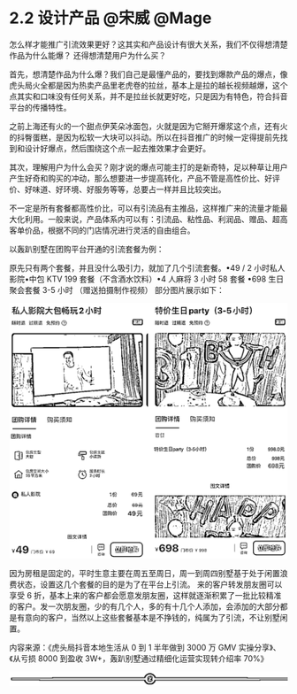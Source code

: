 # 2.2 设计产品 @宋威 @Mage

怎么样才能推广引流效果更好？这其实和产品设计有很大关系，我们不仅得想清楚作品为什么能爆？ 还得想清楚用户为什么买？

首先，想清楚作品为什么爆？我们自己是最懂产品的，要找到爆款产品的爆点，像虎头局火全都是因为热卖产品里老虎卷的拉丝，基本上是拉的越长视频越爆，这个点其实和口味没有任何关系，并不是拉丝长就更好吃，只是因为有特色，符合抖音平台的传播特性。

之前上海还有火的一个甜点伊芙朵冰面包，火就是因为它掰开爆浆这个点，还有火的抖臀蛋糕，是因为松软一大块可以抖动。所以在抖音推广的时候一定得提前先找到和设计好爆点，然后围绕这个点一起去推效果才会更好。

其次，理解用户为什么会买？刚才说的爆点可能主打的是新奇特，足以种草让用户产生好奇和购买的冲动，那么想要进一步提高转化，产品不管是高性价比、好评价、好味道、好环境、好服务等等，总要占一样并且比较突出。

不一定是所有套餐都高性价比，可以有引流品有主推品，这样推广来的流量才能最大化利用。一般来说，产品体系内可以有：引流品、粘性品、利润品、赠品、超高客单价品，根据不同的门店情况进行灵活的自由组合。

以轰趴别墅在团购平台开通的引流套餐为例：

原先只有两个套餐，并且没什么吸引力，就加了几个引流套餐。•49 / 2 小时私人影院•中包 KTV 199 套餐（不含酒水饮料）•4 人麻将 3 小时 58 套餐 •698 生日聚会套餐 3-5 小时 （赠送拍摄制作视频）
部分图片展示如下：

![](img/eb0a9f01161cb199eb6b1fec2168c9dd.png)

因为房租是固定的，平时生意主要在周五至周日，周一到周四别墅基于处于闲置浪费状态，设置这几个套餐的目的是为了在平台上引流。
来的客户转发朋友圈可以享受 6 折，基本上来的客户都会愿意发朋友圈，这样就逐渐积累了一批比较精准的客户。发一次朋友圈，少的有几个人，多的有十几个人添加，会添加的大部分都是有意向的客户，当然以上这些套餐基本是不挣钱的，纯属为了引流，不让别墅闲置。

内容来源：《虎头局抖音本地生活从 0 到 1 半年做到 3000 万 GMV 实操分享》、《从亏损 8000 到盈收 3W+，轰趴别墅通过精细化运营实现转介绍率 70%》

![](img/70c086163efe63c67f3a76278afd7895.png)